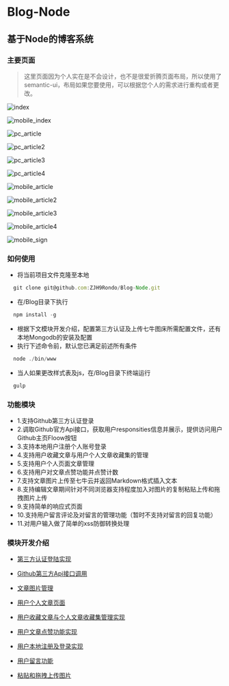 # Blog-Node

## 基于Node的博客系统

### 主要页面
> 这里页面因为个人实在是不会设计，也不是很爱折腾页面布局，所以使用了semantic-ui，布局如果您要使用，可以根据您个人的需求进行重构或者更改。

![index](https://github.com/ZJH9Rondo/Blog-Node/tree/master/public/ReadeMeIMG/index.png)

![mobile_index](https://github.com/ZJH9Rondo/Blog-Node/tree/master/public/ReadeMeIMG/mobile_index.png)

![pc_article](https://github.com/ZJH9Rondo/Blog-Node/tree/master/public/ReadeMeIMG/article.png)

![pc_article2](https://github.com/ZJH9Rondo/Blog-Node/tree/master/public/ReadeMeIMG/article2.png)

![pc_article3](https://github.com/ZJH9Rondo/Blog-Node/tree/master/public/ReadeMeIMG/article3.png)

![pc_article4](https://github.com/ZJH9Rondo/Blog-Node/tree/master/public/ReadeMeIMG/article4.png)

![mobile_article](https://github.com/ZJH9Rondo/Blog-Node/tree/master/public/ReadeMeIMG/mobile_article.png)

![mobile_article2](https://github.com/ZJH9Rondo/Blog-Node/tree/master/public/ReadeMeIMG/mobile_article2.png)

![mobile_article3](https://github.com/ZJH9Rondo/Blog-Node/tree/master/public/ReadeMeIMG/mobile_article3.png)

![mobile_article4](https://github.com/ZJH9Rondo/Blog-Node/tree/master/public/ReadeMeIMG/mobile_article4.png)

![mobile_sign](https://github.com/ZJH9Rondo/Blog-Node/tree/master/public/ReadeMeIMG/mobile_sign.png)

### 如何使用
  * 将当前项目文件克隆至本地
  ```js
    git clone git@github.com:ZJH9Rondo/Blog-Node.git
  ```
  * 在/Blog目录下执行
  ```js
    npm install -g
  ```
  * 根据下文模块开发介绍，配置第三方认证及上传七牛图床所需配置文件，还有本地Mongodb的安装及配置
  * 执行下述命令前，默认您已满足前述所有条件
  ```js
    node ./bin/www
  ```
  * 当人如果更改样式表及js，在/Blog目录下终端运行
  ```js
    gulp
  ```

### 功能模块
  * 1.支持Github第三方认证登录
  * 2.调取Github官方Api接口，获取用户responsities信息并展示，提供访问用户Github主页Floow按钮
  * 3.支持本地用户注册个人账号登录
  * 4.支持用户收藏文章与用户个人文章收藏集的管理
  * 5.支持用户个人页面文章管理
  * 6.支持用户对文章点赞功能并点赞计数
  * 7.支持文章图片上传至七牛云并返回Markdown格式插入文本
  * 8.支持编辑文章期间针对不同浏览器支持程度加入对图片的复制粘贴上传和拖拽图片上传
  * 9.支持简单的响应式页面
  * 10.支持用户留言评论及对留言的管理功能（暂时不支持对留言的回复功能）
  * 11.对用户输入做了简单的xss防御转换处理

### 模块开发介绍
  * [第三方认证登陆实现](https://github.com/ZJH9Rondo/Blog-Node/wiki/Github%E7%AC%AC%E4%B8%89%E6%96%B9%E8%AE%A4%E8%AF%81%E7%99%BB%E5%BD%95%E5%AE%9E%E7%8E%B0Github)

  * [Github第三方Api接口调用](https://github.com/ZJH9Rondo/Blog-Node/wiki/%E5%85%B3%E4%BA%8EGithub%E5%AE%98%E6%96%B9Api%E6%8E%A5%E5%8F%A3%E8%B0%83%E7%94%A8)

  * [文章图片管理](https://github.com/ZJH9Rondo/Blog-Node/wiki/%E6%96%87%E7%AB%A0%E5%9B%BE%E7%89%87%E7%AE%A1%E7%90%86)

  * [用户个人文章页面](https://github.com/ZJH9Rondo/Blog-Node/wiki/%E7%94%A8%E6%88%B7%E4%B8%AA%E4%BA%BA%E6%96%87%E7%AB%A0%E9%A1%B5%E9%9D%A2)

  * [用户收藏文章与个人文章收藏集管理实现](https://github.com/ZJH9Rondo/Blog-Node/wiki/用户收藏文章与个人文章收藏集管理实现)

  * [用户文章点赞功能实现](https://github.com/ZJH9Rondo/Blog-Node/wiki/%E7%94%A8%E6%88%B7%E6%96%87%E7%AB%A0%E7%82%B9%E8%B5%9E%E5%8A%9F%E8%83%BD%E5%AE%9E%E7%8E%B0)

  * [用户本地注册及登录实现](https://github.com/ZJH9Rondo/Blog-Node/wiki/用户本地注册及登录实现)

  * [用户留言功能](https://github.com/ZJH9Rondo/Blog-Node/wiki/用户留言功能)

  * [粘贴和拖拽上传图片](https://github.com/ZJH9Rondo/Blog-Node/wiki/用户留言功能)
